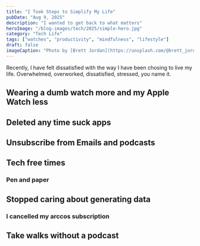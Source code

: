 ```yaml
---
title: "I Took Steps to Simplify My Life"
pubDate: "Aug 9, 2025"
description: "I wanted to get back to what matters"
heroImage: "/blog-images/tech/2025/simple-hero.jpg"
category: "Tech Life"
tags: ["watches", "productivity", "mindfulness", "lifestyle"]
draft: false
imageCaption: "Photo by [Brett Jordan](https://unsplash.com/@brett_jordan?utm_content=creditCopyText&utm_medium=referral&utm_source=unsplash) on [Unsplash](https://unsplash.com/photos/brown-wooden-blocks-on-white-table-ofpr9Cw8Rj8?utm_content=creditCopyText&utm_medium=referral&utm_source=unsplash)"
---
```


Recently, I have felt dissatisfied with the way I have been chosing to live my life. Overwhelmed, overworked, dissatisfied, stressed, you name it.

## Wearing a dumb watch more and my Apple Watch less

## Deleted any time suck apps

## Unsubscribe from Emails and podcasts

## Tech free times

### Pen and paper

## Stopped caring about generating data

### I cancelled my arccos subscription

## Take walks without a podcast
